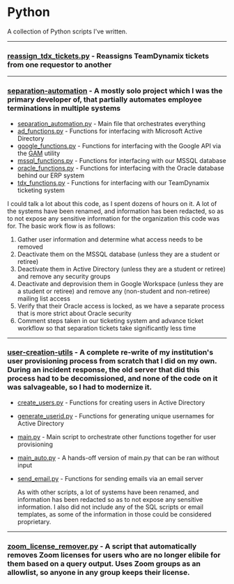 # Python
A collection of Python scripts I've written.

---

### [reassign_tdx_tickets.py](https://github.com/kadenscroggins/Python/blob/main/reassign_tdx_ticket.py) - Reassigns TeamDynamix tickets from one requestor to another

---

### [separation-automation](https://github.com/kadenscroggins/Python/tree/main/separation-automation) - A mostly solo project which I was the primary developer of, that partially automates employee terminations in multiple systems
* [separation_automation.py](https://github.com/kadenscroggins/Python/blob/main/separation-automation/separation_automation.py) - Main file that orchestrates everything
* [ad_functions.py](https://github.com/kadenscroggins/Python/blob/main/separation-automation/ad_functions.py) - Functions for interfacing with Microsoft Active Directory
* [google_functions.py](https://github.com/kadenscroggins/Python/blob/main/separation-automation/google_functions.py) - Functions for interfacing with the Google API via the [GAM](https://github.com/GAM-team/GAM) utility
* [mssql_functions.py](https://github.com/kadenscroggins/Python/blob/main/separation-automation/mssql_functions.py) - Functions for interfacing with our MSSQL database
* [oracle_functions.py](https://github.com/kadenscroggins/Python/blob/main/separation-automation/oracle_functions.py) - Functions for interfacing with the Oracle database behind our ERP system
* [tdx_functions.py](https://github.com/kadenscroggins/Python/blob/main/separation-automation/tdx_functions.py) - Functions for interfacing with our TeamDynamix ticketing system

I could talk a lot about this code, as I spent dozens of hours on it. A lot of the systems have been renamed, and information has been redacted, so as to not expose any sensitive information for the organization this code was for. The basic work flow is as follows:
1. Gather user information and determine what access needs to be removed
2. Deactivate them on the MSSQL database (unless they are a student or retiree)
3. Deactivate them in Active Directory (unless they are a student or retiree) and remove any security groups
3. Deactivate and deprovision them in Google Workspace (unless they are a student or retiree) and remove any (non-student and non-retiree) mailing list access
4. Verify that their Oracle access is locked, as we have a separate process that is more strict about Oracle security
5. Comment steps taken in our ticketing system and advance ticket workflow so that separation tickets take significantly less time

---

### [user-creation-utils](https://github.com/kadenscroggins/Python/tree/main/user-creation-utils) - A complete re-write of my institution's user provisioning process from scratch that I did on my own. During an incident response, the old server that did this process had to be decomissioned, and none of the code on it was salvageable, so I had to modernize it.
* [create_users.py](https://github.com/kadenscroggins/Python/blob/main/user-creation-utils/create_users.py) - Functions for creating users in Active Directory
* [generate_userid.py](https://github.com/kadenscroggins/Python/blob/main/user-creation-utils/generate_userid.py) - Functions for generating unique usernames for Active Directory
* [main.py](https://github.com/kadenscroggins/Python/blob/main/user-creation-utils/main.py) - Main script to orchestrate other functions together for user provisioning
* [main_auto.py](https://github.com/kadenscroggins/Python/blob/main/user-creation-utils/main_auto.py) - A hands-off version of main.py that can be ran without input
* [send_email.py](https://github.com/kadenscroggins/Python/blob/main/user-creation-utils/send_email.py) - Functions for sending emails via an email server

  As with other scripts, a lot of systems have been renamed, and information has been redacted so as to not expose any sensitive information. I also did not include any of the SQL scripts or email templates, as some of the information in those could be considered proprietary.

---

### [zoom_license_remover.py](https://github.com/kadenscroggins/Python/blob/main/zoom_license_remover.py) - A script that automatically removes Zoom licenses for users who are no longer elibile for them based on a query output. Uses Zoom groups as an allowlist, so anyone in any group keeps their license.
